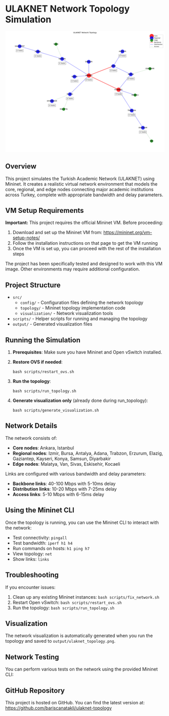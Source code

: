 # ULAKNET Network Topology Simulation

![ULAKNET Topology](output/ulaknet_topology.png)

## Overview

This project simulates the Turkish Academic Network (ULAKNET) using Mininet. It creates a realistic virtual network environment that models the core, regional, and edge nodes connecting major academic institutions across Turkey, complete with appropriate bandwidth and delay parameters.

## VM Setup Requirements

**Important:** This project requires the official Mininet VM. Before proceeding:

1. Download and set up the Mininet VM from: https://mininet.org/vm-setup-notes/
2. Follow the installation instructions on that page to get the VM running
3. Once the VM is set up, you can proceed with the rest of the installation steps

The project has been specifically tested and designed to work with this VM image. Other environments may require additional configuration.

## Project Structure

- `src/`
  - `config/` - Configuration files defining the network topology
  - `topology/` - Mininet topology implementation code
  - `visualization/` - Network visualization tools
- `scripts/` - Helper scripts for running and managing the topology
- `output/` - Generated visualization files

## Running the Simulation

1. **Prerequisites**: Make sure you have Mininet and Open vSwitch installed.

2. **Restore OVS if needed**:
   ```
   bash scripts/restart_ovs.sh
   ```

3. **Run the topology**:
   ```
   bash scripts/run_topology.sh
   ```

4. **Generate visualization only** (already done during run_topology):
   ```
   bash scripts/generate_visualization.sh
   ```

## Network Details

The network consists of:
- **Core nodes**: Ankara, Istanbul
- **Regional nodes**: Izmir, Bursa, Antalya, Adana, Trabzon, Erzurum, Elazig, Gaziantep, Kayseri, Konya, Samsun, Diyarbakir
- **Edge nodes**: Malatya, Van, Sivas, Eskisehir, Kocaeli

Links are configured with various bandwidth and delay parameters:
- **Backbone links**: 40-100 Mbps with 5-10ms delay
- **Distribution links**: 10-20 Mbps with 7-25ms delay
- **Access links**: 5-10 Mbps with 6-15ms delay

## Using the Mininet CLI

Once the topology is running, you can use the Mininet CLI to interact with the network:

- Test connectivity: `pingall`
- Test bandwidth: `iperf h1 h4`
- Run commands on hosts: `h1 ping h7`
- View topology: `net`
- Show links: `links`

## Troubleshooting

If you encounter issues:
1. Clean up any existing Mininet instances: `bash scripts/fix_network.sh`
2. Restart Open vSwitch: `bash scripts/restart_ovs.sh`
3. Run the topology: `bash scripts/run_topology.sh`

## Visualization

The network visualization is automatically generated when you run the topology and saved to `output/ulaknet_topology.png`.

## Network Testing

You can perform various tests on the network using the provided Mininet CLI:

## GitHub Repository

This project is hosted on GitHub. You can find the latest version at:
https://github.com/bariscanatakli/ulaknet-topology